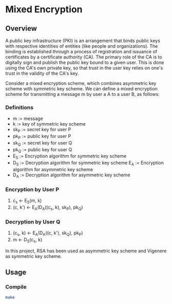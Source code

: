 # Mixed Encryption

## Overview

A  public  key  infrastructure  (PKI)  is  an  arrangement  that binds public  keys  with  respective identities of entities (like people and organizations). The binding is established through a process of registration and issuance of certificates by a certificate authority (CA). The primary role of the CA is to digitally sign and publish the public key bound to a given user. This is done using the CA's own private key, so that trust in the user key relies on one's trust in the validity of the CA's key.

Consider a mixed encryption scheme, which  combines asymmetric key  scheme with symmetric key scheme. We can define a mixed encryption scheme for transmitting a message m by user a A to a user B, as follows:

### Definitions

- m := message
- k := key of symmetric key scheme
- sk<sub>P</sub> := secret key for user P
- pk<sub>P</sub> := public key for user P
- sk<sub>Q</sub> := secret key for user Q
- pk<sub>Q</sub> := public key for user Q
- E<sub>S</sub> := Encryption algorithm for symmetric key scheme
- D<sub>S</sub> := Decryption algorithm for symmetric key scheme
E<sub>A</sub> := Encryption algorithm for asymmetric key scheme
- D<sub>A</sub> := Decryption algorithm for asymmetric key scheme

### Encryption by User P

1. c<sub>s</sub> ← E<sub>S</sub>(m, k)
2. (c, k') ← E<sub>A</sub>(D<sub>A</sub>((c<sub>s</sub>, k), sk<sub>P</sub>), pk<sub>Q</sub>)

### Decryption by User Q

1. (c<sub>s</sub>, k) ← E<sub>A</sub>(D<sub>A</sub>((c, k'), sk<sub>Q</sub>), pk<sub>P</sub>)
2. m ← D<sub>S</sub>(c<sub>s</sub>, k)

In this project, RSA has been used as asymmetric key scheme and Vigenere as symmetric key scheme.

## Usage

### Compile

```bash
make
```
